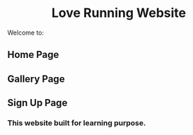 <h1 align="center"> Love Running Website </h1>

Welcome to:

## Home Page
## Gallery Page
## Sign Up Page

### This website built for learning purpose.
